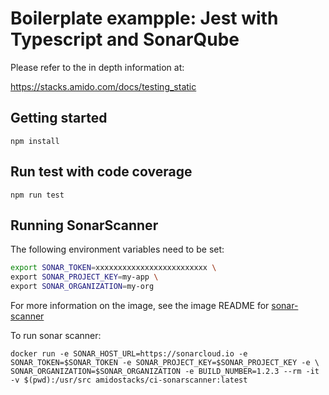 # Boilerplate exampple: Jest with Typescript and SonarQube

Please refer to the in depth information at:

https://stacks.amido.com/docs/testing_static

## Getting started

`npm install`

## Run test with code coverage

`npm run test`

## Running SonarScanner

The following environment variables need to be set:

```bash
export SONAR_TOKEN=xxxxxxxxxxxxxxxxxxxxxxxxx \
export SONAR_PROJECT_KEY=my-app \
export SONAR_ORGANIZATION=my-org
```

For more information on the image, see the image README for [sonar-scanner](../../../../../libs/images/sonar-scanner/README.md)

To run sonar scanner:
```
docker run -e SONAR_HOST_URL=https://sonarcloud.io -e SONAR_TOKEN=$SONAR_TOKEN -e SONAR_PROJECT_KEY=$SONAR_PROJECT_KEY -e \
SONAR_ORGANIZATION=$SONAR_ORGANIZATION -e BUILD_NUMBER=1.2.3 --rm -it -v $(pwd):/usr/src amidostacks/ci-sonarscanner:latest
```
